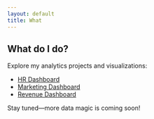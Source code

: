 ```yaml
---
layout: default
title: What
---
```


## What do I do?

Explore my analytics projects and visualizations:

- [HR Dashboard](link-to-hr-dashboard)
- [Marketing Dashboard](link-to-marketing-dashboard)
- [Revenue Dashboard](link-to-revenue-dashboard)

Stay tuned—more data magic is coming soon!
